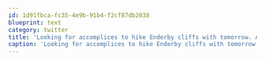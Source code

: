 ```yaml
---
id: 1d91fbca-fc35-4e9b-91b4-f2cf87db2038
blueprint: text
category: twitter
title: 'Looking for accomplices to hike Enderby cliffs with tomorrow. About 5hrs round trip, awesome views.'
caption: 'Looking for accomplices to hike Enderby cliffs with tomorrow. About 5hrs round trip, awesome views.'
---
```

